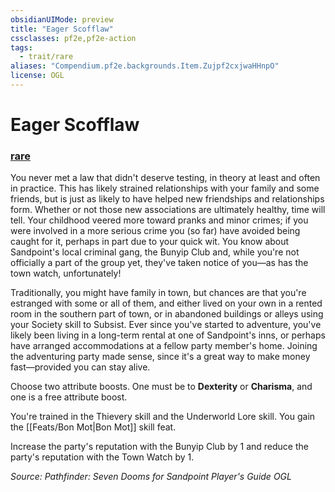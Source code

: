 ```yaml
---
obsidianUIMode: preview
title: "Eager Scofflaw"
cssclasses: pf2e,pf2e-action
tags:
  - trait/rare
aliases: "Compendium.pf2e.backgrounds.Item.Zujpf2cxjwaHHnpO"
license: OGL
---
```

# Eager Scofflaw

### [rare](rare "Rare Rarity Trait")






You never met a law that didn't deserve testing, in theory at least and often in practice. This has likely strained relationships with your family and some friends, but is just as likely to have helped new friendships and relationships form. Whether or not those new associations are ultimately healthy, time will tell. Your childhood veered more toward pranks and minor crimes; if you were involved in a more serious crime you (so far) have avoided being caught for it, perhaps in part due to your quick wit. You know about Sandpoint's local criminal gang, the Bunyip Club and, while you're not officially a part of the group yet, they've taken notice of you—as has the town watch, unfortunately!

Traditionally, you might have family in town, but chances are that you're estranged with some or all of them, and either lived on your own in a rented room in the southern part of town, or in abandoned buildings or alleys using your Society skill to Subsist. Ever since you've started to adventure, you've likely been living in a long-term rental at one of Sandpoint's inns, or perhaps have arranged accommodations at a fellow party member's home. Joining the adventuring party made sense, since it's a great way to make money fast—provided you can stay alive.

Choose two attribute boosts. One must be to **Dexterity** or **Charisma**, and one is a free attribute boost.

You're trained in the Thievery skill and the Underworld Lore skill. You gain the [[Feats/Bon Mot|Bon Mot]] skill feat.

Increase the party's reputation with the Bunyip Club by 1 and reduce the party's reputation with the Town Watch by 1.

*Source: Pathfinder: Seven Dooms for Sandpoint Player's Guide*
*OGL*